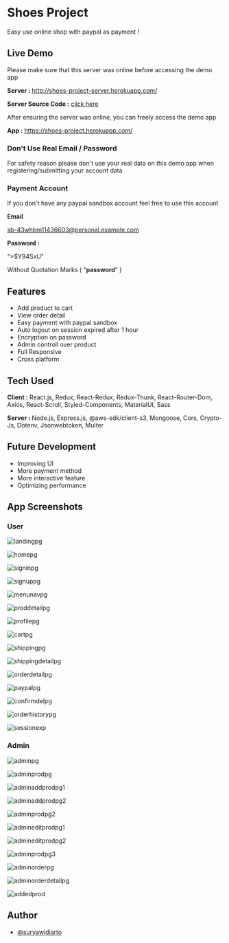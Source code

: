 # Shoes Project

Easy use online shop with paypal as payment !

## Live Demo

Please make sure that this server was online before accessing the demo app

**Server :**
http://shoes-project-server.herokuapp.com/

**Server Source Code :** [click here](https://github.com/suryawidiarto/shoes-project-server)

After ensuring the server was online, you can freely access the demo app

**App :**
https://shoes-project.herokuapp.com/

### Don't Use Real Email / Password

For safety reason please don't use your real data on this demo app when registering/submitting your account data

### Payment Account

If you don't have any paypal sandbox account feel free to use this account

**Email**

sb-43whbm11436603@personal.example.com

**Password :**

">$Y94SxU"

Without Quotation Marks ( "**password**" )

## Features

- Add product to cart
- View order detail
- Easy payment with paypal sandbox
- Auto logout on session expired after 1 hour
- Encryption on password
- Admin controll over product
- Full Responsive
- Cross platform

## Tech Used

**Client :** React.js, Redux, React-Redux, Redux-Thunk, React-Router-Dom, Axios, React-Scroll, Styled-Components, MaterialUI, Sass

**Server :** Node.js, Express.js, @aws-sdk/client-s3, Mongoose, Cors, Crypto-Js, Dotenv, Jsonwebtoken, Multer

## Future Development

- Improving UI
- More payment method
- More interactive feature
- Optimizing performance

## App Screenshots

### User

![landingpg](https://user-images.githubusercontent.com/24983923/149732619-f94fd5b8-d296-41a1-93cc-39d6098e0527.png)

![homepg](https://user-images.githubusercontent.com/24983923/149732618-41104048-b1d1-414b-9b81-f4821ac999cd.png)

![signinpg](https://user-images.githubusercontent.com/24983923/149732659-bbcf2b3e-ddf9-463f-89f0-3812fb2c2717.png)

![signuppg](https://user-images.githubusercontent.com/24983923/149732661-46c485ec-8ff6-4bb7-aa2a-31bfba415757.png)

![menunavpg](https://user-images.githubusercontent.com/24983923/149732625-c9d1fdaa-1fe4-4226-830e-379fbef2f62c.png)

![proddetailpg](https://user-images.githubusercontent.com/24983923/149732644-0d33aad8-8342-4376-8a4e-82bb131d4677.png)

![profilepg](https://user-images.githubusercontent.com/24983923/149732650-a5ca5734-bd0c-460f-b340-d5bfe8066836.png)

![cartpg](https://user-images.githubusercontent.com/24983923/149732611-bfc05f7b-c6e8-4421-a71c-1b06ead5ebb7.png)

![shippingpg](https://user-images.githubusercontent.com/24983923/149732658-52bad8b0-1e49-4922-8a51-f279a0bfe92f.png)

![shippingdetailpg](https://user-images.githubusercontent.com/24983923/149732653-e632a8ae-fa0f-4128-9af1-4fdba5a1d9e2.png)

![orderdetailpg](https://user-images.githubusercontent.com/24983923/149732631-3e25d606-2040-4b44-acfc-08a06f04cf5e.png)

![paypalpg](https://user-images.githubusercontent.com/24983923/149732639-1de3be67-26cc-4bb3-8eca-e3eba7e975ec.png)

![confirmdelpg](https://user-images.githubusercontent.com/24983923/149732614-bd237852-91cd-4387-b636-4e7a0ff92a34.png)

![orderhistorypg](https://user-images.githubusercontent.com/24983923/149732636-ae2454f3-9203-4b9b-a566-27b268963cdf.png)

![sessionexp](https://user-images.githubusercontent.com/24983923/149748263-00abce1e-957e-446b-8ed0-9f4ef478898b.png)

### Admin

![adminpg](https://user-images.githubusercontent.com/24983923/149735219-de20d1d6-1767-47d2-b8bb-03e5cb228183.png)

![adminprodpg](https://user-images.githubusercontent.com/24983923/149735221-b0714113-29b3-4157-bd8e-7272e54b584c.png)

![adminaddprodpg1](https://user-images.githubusercontent.com/24983923/149735208-179b5da2-00c7-47d0-9e19-aa52240b6a8c.png)

![adminaddprodpg2](https://user-images.githubusercontent.com/24983923/149735213-ef731af7-2315-4e6e-8e00-af5670acdca4.png)

![adminprodpg2](https://user-images.githubusercontent.com/24983923/149735225-ef5e7102-8559-46c5-9eae-d03d4dfe9258.png)

![admineditprodpg1](https://user-images.githubusercontent.com/24983923/149735217-9040008b-03f5-4074-8cb0-4b5cab2af3f9.png)

![admineditprodpg2](https://user-images.githubusercontent.com/24983923/149735218-d84b36e1-82fa-4f42-bd3a-6114937d4e33.png)

![adminprodpg3](https://user-images.githubusercontent.com/24983923/149735228-ae743854-2f93-45f0-8745-2f53f559e737.png)

![adminorderpg](https://user-images.githubusercontent.com/24983923/149735233-ff13cf37-5c5b-42f7-a4f2-bafcb9d3036c.png)

![adminorderdetailpg](https://user-images.githubusercontent.com/24983923/149735234-dbc24c99-a1b9-4e9b-9992-1eb6c0993d8e.png)

![addedprod](https://user-images.githubusercontent.com/24983923/149736856-d78a8152-2aba-4833-98c4-bc625b9a5b8c.png)

## Author

- [@suryawidiarto](https://github.com/suryawidiarto)
